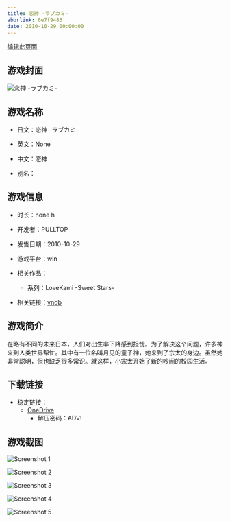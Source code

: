 ```yaml
---
title: 恋神 -ラブカミ-
abbrlink: 6e7f9483
date: 2010-10-29 00:00:00
---
```

[编辑此页面](https://github.com/ACG-3/ADV3-source/blob/main/source/_posts/games/%E6%81%8B%E7%A5%9E%20-%E3%83%A9%E3%83%96%E3%82%AB%E3%83%9F-.md)

## 游戏封面

![恋神 -ラブカミ-](https://pan.timero.xyz/onedrive/img_lib_001/%E6%81%8B%E7%A5%9E%20-%E3%83%A9%E3%83%96%E3%82%AB%E3%83%9F-_cover.avif)


## 游戏名称

- 日文：恋神 -ラブカミ-
- 英文：None
- 中文：恋神

- 别名：


## 游戏信息

- 时长：none h
- 开发者：PULLTOP
- 发售日期：2010-10-29
- 游戏平台：win
- 相关作品：
   - 系列：LoveKami -Sweet Stars-

- 相关链接：[vndb](https://vndb.org/v4893)


## 游戏简介

在略有不同的未来日本，人们对出生率下降感到担忧。为了解决这个问题，许多神来到人类世界帮忙。其中有一位名叫月见的童子神，她来到了宗太的身边。虽然她非常聪明，但也缺乏很多常识。就这样，小宗太开始了新的吵闹的校园生活。




## 下载链接

- 稳定链接：
    - [OneDrive](https://pan.timero.xyz/onedrive/adv_lib_001/%E6%81%8B%E7%A5%9E%20-%E3%83%A9%E3%83%96%E3%82%AB%E3%83%9F-)
        - 解压密码：ADV!



## 游戏截图


![Screenshot 1](https://pan.timero.xyz/onedrive/img_lib_001/%E6%81%8B%E7%A5%9E%20-%E3%83%A9%E3%83%96%E3%82%AB%E3%83%9F-_Screenshot_1.avif)

![Screenshot 2](https://pan.timero.xyz/onedrive/img_lib_001/%E6%81%8B%E7%A5%9E%20-%E3%83%A9%E3%83%96%E3%82%AB%E3%83%9F-_Screenshot_2.avif)

![Screenshot 3](https://pan.timero.xyz/onedrive/img_lib_001/%E6%81%8B%E7%A5%9E%20-%E3%83%A9%E3%83%96%E3%82%AB%E3%83%9F-_Screenshot_3.avif)

![Screenshot 4](https://pan.timero.xyz/onedrive/img_lib_001/%E6%81%8B%E7%A5%9E%20-%E3%83%A9%E3%83%96%E3%82%AB%E3%83%9F-_Screenshot_4.avif)

![Screenshot 5](https://pan.timero.xyz/onedrive/img_lib_001/%E6%81%8B%E7%A5%9E%20-%E3%83%A9%E3%83%96%E3%82%AB%E3%83%9F-_Screenshot_5.avif)

